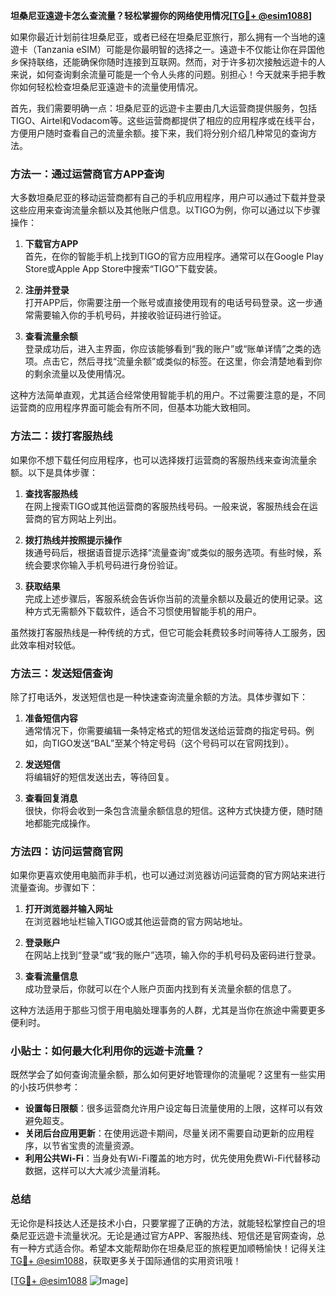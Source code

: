 **坦桑尼亚遠遊卡怎么查流量？轻松掌握你的网络使用情况[[TG💪+ @esim1088](https://t.me/s/esim1088)]**

如果你最近计划前往坦桑尼亚，或者已经在坦桑尼亚旅行，那么拥有一个当地的遠遊卡（Tanzania eSIM）可能是你最明智的选择之一。遠遊卡不仅能让你在异国他乡保持联络，还能确保你随时连接到互联网。然而，对于许多初次接触远遊卡的人来说，如何查询剩余流量可能是一个令人头疼的问题。别担心！今天就来手把手教你如何轻松检查坦桑尼亚遠遊卡的流量使用情况。

首先，我们需要明确一点：坦桑尼亚的远遊卡主要由几大运营商提供服务，包括TIGO、Airtel和Vodacom等。这些运营商都提供了相应的应用程序或在线平台，方便用户随时查看自己的流量余额。接下来，我们将分别介绍几种常见的查询方法。

### 方法一：通过运营商官方APP查询

大多数坦桑尼亚的移动运营商都有自己的手机应用程序，用户可以通过下载并登录这些应用来查询流量余额以及其他账户信息。以TIGO为例，你可以通过以下步骤操作：

1. **下载官方APP**  
   首先，在你的智能手机上找到TIGO的官方应用程序。通常可以在Google Play Store或Apple App Store中搜索“TIGO”下载安装。

2. **注册并登录**  
   打开APP后，你需要注册一个账号或直接使用现有的电话号码登录。这一步通常需要输入你的手机号码，并接收验证码进行验证。

3. **查看流量余额**  
   登录成功后，进入主界面，你应该能够看到“我的账户”或“账单详情”之类的选项。点击它，然后寻找“流量余额”或类似的标签。在这里，你会清楚地看到你的剩余流量以及使用情况。

这种方法简单直观，尤其适合经常使用智能手机的用户。不过需要注意的是，不同运营商的应用程序界面可能会有所不同，但基本功能大致相同。

### 方法二：拨打客服热线

如果你不想下载任何应用程序，也可以选择拨打运营商的客服热线来查询流量余额。以下是具体步骤：

1. **查找客服热线**  
   在网上搜索TIGO或其他运营商的客服热线号码。一般来说，客服热线会在运营商的官方网站上列出。

2. **拨打热线并按照提示操作**  
   拨通号码后，根据语音提示选择“流量查询”或类似的服务选项。有些时候，系统会要求你输入手机号码进行身份验证。

3. **获取结果**  
   完成上述步骤后，客服系统会告诉你当前的流量余额以及最近的使用记录。这种方式无需额外下载软件，适合不习惯使用智能手机的用户。

虽然拨打客服热线是一种传统的方式，但它可能会耗费较多时间等待人工服务，因此效率相对较低。

### 方法三：发送短信查询

除了打电话外，发送短信也是一种快速查询流量余额的方法。具体步骤如下：

1. **准备短信内容**  
   通常情况下，你需要编辑一条特定格式的短信发送给运营商的指定号码。例如，向TIGO发送“BAL”至某个特定号码（这个号码可以在官网找到）。

2. **发送短信**  
   将编辑好的短信发送出去，等待回复。

3. **查看回复消息**  
   很快，你将会收到一条包含流量余额信息的短信。这种方式快捷方便，随时随地都能完成操作。

### 方法四：访问运营商官网

如果你更喜欢使用电脑而非手机，也可以通过浏览器访问运营商的官方网站来进行流量查询。步骤如下：

1. **打开浏览器并输入网址**  
   在浏览器地址栏输入TIGO或其他运营商的官方网站地址。

2. **登录账户**  
   在网站上找到“登录”或“我的账户”选项，输入你的手机号码及密码进行登录。

3. **查看流量信息**  
   成功登录后，你就可以在个人账户页面内找到有关流量余额的信息了。

这种方法适用于那些习惯于用电脑处理事务的人群，尤其是当你在旅途中需要更多便利时。

### 小贴士：如何最大化利用你的远遊卡流量？

既然学会了如何查询流量余额，那么如何更好地管理你的流量呢？这里有一些实用的小技巧供参考：

- **设置每日限额**：很多运营商允许用户设定每日流量使用的上限，这样可以有效避免超支。
- **关闭后台应用更新**：在使用远遊卡期间，尽量关闭不需要自动更新的应用程序，以节省宝贵的流量资源。
- **利用公共Wi-Fi**：当身处有Wi-Fi覆盖的地方时，优先使用免费Wi-Fi代替移动数据，这样可以大大减少流量消耗。

### 总结

无论你是科技达人还是技术小白，只要掌握了正确的方法，就能轻松掌控自己的坦桑尼亚远遊卡流量状况。无论是通过官方APP、客服热线、短信还是官网查询，总有一种方式适合你。希望本文能帮助你在坦桑尼亚的旅程更加顺畅愉快！记得关注[TG💪+ @esim1088](https://t.me/s/esim1088)，获取更多关于国际通信的实用资讯哦！

[[TG💪+ @esim1088](https://t.me/s/esim1088) ![Image](https://i.postimg.cc/4NQfJmqS/Snipaste-2025-05-13-00-14-12.png)]